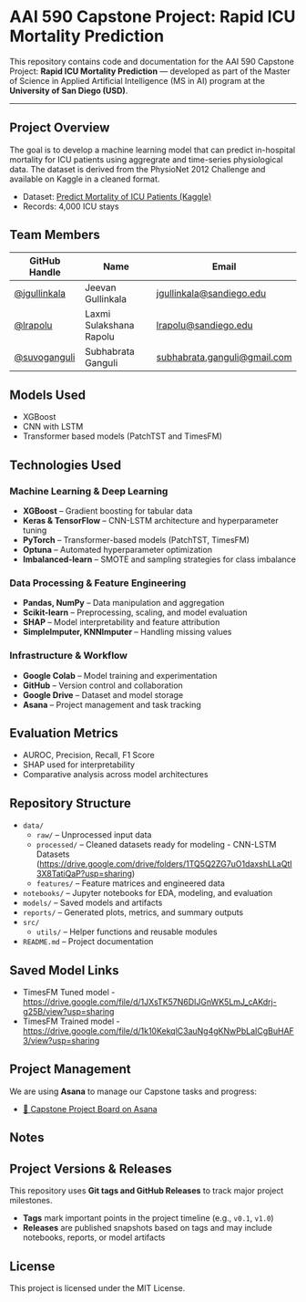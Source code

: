 # AAI 590 Capstone Project: Rapid ICU Mortality Prediction

This repository contains code and documentation for the AAI 590 Capstone Project: **Rapid ICU Mortality Prediction** — developed as part of the Master of Science in Applied Artificial Intelligence (MS in AI) program at the **University of San Diego (USD)**.

---

## Project Overview

The goal is to develop a machine learning model that can predict in-hospital mortality for ICU patients using aggregrate and time-series physiological data. The dataset is derived from the PhysioNet 2012 Challenge and available on Kaggle in a cleaned format.

- Dataset: [Predict Mortality of ICU Patients (Kaggle)](https://www.kaggle.com/datasets/msafi04/predict-mortality-of-icu-patients-physionet/data)
- Records: 4,000 ICU stays

## Team Members

| GitHub Handle | Name                     | Email                          |
|---------------|--------------------------|--------------------------------|
| [@jgullinkala](https://github.com/jgullinkala)     | Jeevan Gullinkala           | jgullinkala@sandiego.edu     |
| [@lrapolu](https://github.com/lrapolu)             | Laxmi Sulakshana Rapolu     | lrapolu@sandiego.edu         |
| [@suvoganguli](https://github.com/suvoganguli)     | Subhabrata Ganguli         | subhabrata.ganguli@gmail.com |

## Models Used
- XGBoost
- CNN with LSTM
- Transformer based models (PatchTST and TimesFM)

## Technologies Used

### Machine Learning & Deep Learning
- **XGBoost** – Gradient boosting for tabular data
- **Keras & TensorFlow** – CNN-LSTM architecture and hyperparameter tuning
- **PyTorch** – Transformer-based models (PatchTST, TimesFM)
- **Optuna** – Automated hyperparameter optimization
- **Imbalanced-learn** – SMOTE and sampling strategies for class imbalance

### Data Processing & Feature Engineering
- **Pandas, NumPy** – Data manipulation and aggregation
- **Scikit-learn** – Preprocessing, scaling, and model evaluation
- **SHAP** – Model interpretability and feature attribution
- **SimpleImputer, KNNImputer** – Handling missing values

### Infrastructure & Workflow
- **Google Colab** – Model training and experimentation
- **GitHub** – Version control and collaboration
- **Google Drive** – Dataset and model storage
- **Asana** – Project management and task tracking

## Evaluation Metrics
- AUROC, Precision, Recall, F1 Score
- SHAP used for interpretability
- Comparative analysis across model architectures
  
## Repository Structure
- `data/`
  - `raw/` – Unprocessed input data
  - `processed/` – Cleaned datasets ready for modeling - CNN-LSTM Datasets (https://drive.google.com/drive/folders/1TQ5Q2ZG7uO1daxshLLaQtI3X8TatiQaP?usp=sharing)
  - `features/` – Feature matrices and engineered data
- `notebooks/` – Jupyter notebooks for EDA, modeling, and evaluation
- `models/` – Saved models and artifacts
- `reports/` – Generated plots, metrics, and summary outputs
- `src/`
  - `utils/` – Helper functions and reusable modules
- `README.md` – Project documentation

## Saved Model Links
- TimesFM Tuned model - https://drive.google.com/file/d/1JXsTK57N6DIJGnWK5LmJ_cAKdrj-g25B/view?usp=sharing
- TimesFM Trained model - https://drive.google.com/file/d/1k10KekqlC3auNg4gKNwPbLaICgBuHAF3/view?usp=sharing

## Project Management

We are using **Asana** to manage our Capstone tasks and progress:
- [🔗 Capstone Project Board on Asana](https://app.asana.com/1/952672460738672/project/1210723072035418/board/1210723120232317)

## Notes

## Project Versions & Releases

This repository uses **Git tags and GitHub Releases** to track major project milestones.

- **Tags** mark important points in the project timeline (e.g., `v0.1`, `v1.0`)
- **Releases** are published snapshots based on tags and may include notebooks, reports, or model artifacts

## License
This project is licensed under the MIT License.
